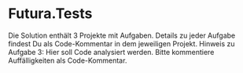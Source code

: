 # Futura.Tests

Die Solution enthält 3 Projekte mit Aufgaben. Details zu jeder Aufgabe findest Du als Code-Kommentar in dem jeweiligen Projekt.
Hinweis zu Aufgabe 3: Hier soll Code analysiert werden. Bitte kommentiere Auffälligkeiten als Code-Kommentar.


